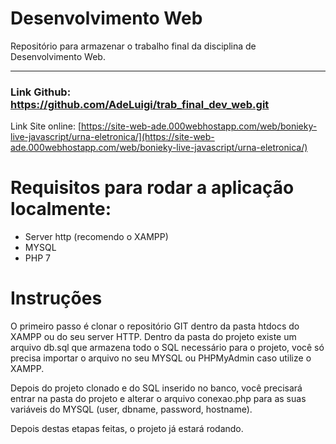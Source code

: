 # Desenvolvimento Web

Repositório para armazenar o trabalho final da disciplina de Desenvolvimento Web.

---

### Link Github: https://github.com/AdeLuigi/trab_final_dev_web.git

Link Site online: [https://site-web-ade.000webhostapp.com/web/bonieky-live-javascript/urna-eletronica/](https://site-web-ade.000webhostapp.com/web/bonieky-live-javascript/urna-eletronica/)

# Requisitos para rodar a aplicação localmente:

- Server http (recomendo o XAMPP)
- MYSQL
- PHP 7

# Instruções

O primeiro passo é clonar o repositório GIT dentro da pasta htdocs do XAMPP ou do seu server HTTP. Dentro da pasta do projeto existe um arquivo db.sql que armazena todo o SQL necessário para o projeto, você só precisa importar o arquivo no seu MYSQL ou PHPMyAdmin caso utilize o XAMPP.

Depois do projeto clonado e do SQL inserido no banco, você precisará entrar na pasta do projeto e alterar o arquivo conexao.php para as suas variáveis do MYSQL (user, dbname, password, hostname).

Depois destas etapas feitas, o projeto já estará rodando.

